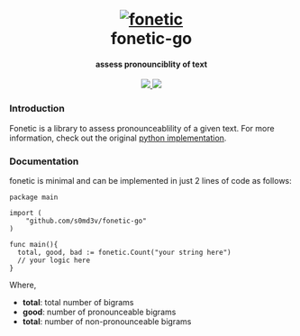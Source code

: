 <h1 align="center">
  <br>
  <a href="https://github.com/s0md3v/fonetic"><img src="https://i.ibb.co/KctQhzN/phonetic.png" alt="fonetic"></a>
  <br>
  fonetic-go
  <br>
</h1>

<h4 align="center">assess pronounciblity of text</h4>

<p align="center">
  <a href="https://github.com/s0md3v/fonetic-go/releases">
    <img src="https://img.shields.io/github/release/s0md3v/fonetic-go.svg">
  </a>
  <a href="https://github.com/s0md3v/fonetic/issues?q=is%3Aissue+is%3Aclosed">
      <img src="https://img.shields.io/github/issues-closed-raw/s0md3v/fonetic-go.svg">
  </a>
</p>


### Introduction
Fonetic is a library to assess pronounceablility of a given text. For more information, check out the original [python implementation](https://github.com/s0md3v/fonetic).

### Documentation

fonetic is minimal and can be implemented in just 2 lines of code as follows:

```golang
package main

import (
    "github.com/s0md3v/fonetic-go"
)

func main(){
  total, good, bad := fonetic.Count("your string here")
  // your logic here
}
```

Where,
- **total**: total number of bigrams
- **good**: number of pronounceable bigrams
- **total**: number of non-pronounceable bigrams
